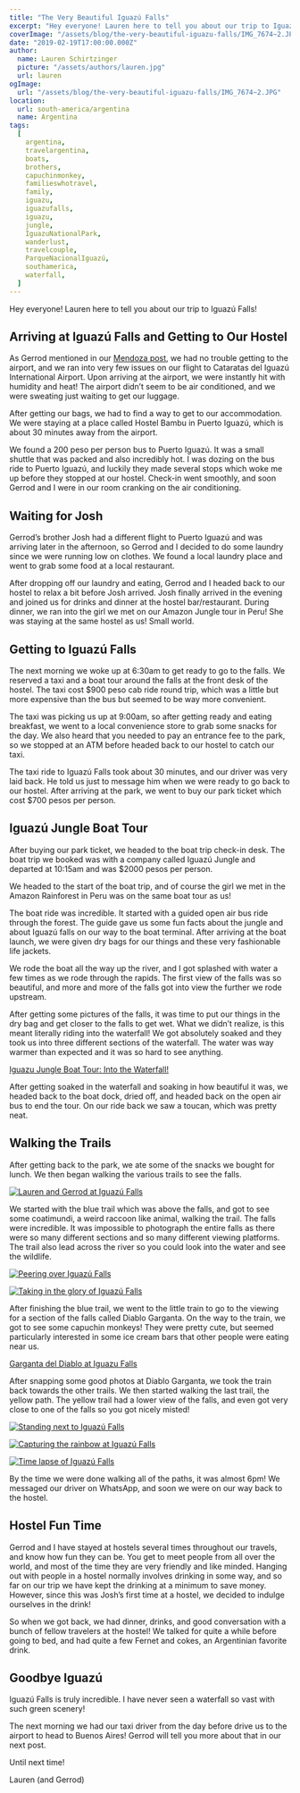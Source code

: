 ```yaml
---
title: "The Very Beautiful Iguazú Falls"
excerpt: "Hey everyone! Lauren here to tell you about our trip to Iguazú Falls..."
coverImage: "/assets/blog/the-very-beautiful-iguazu-falls/IMG_7674~2.JPG"
date: "2019-02-19T17:00:00.000Z"
author:
  name: Lauren Schirtzinger
  picture: "/assets/authors/lauren.jpg"
  url: lauren
ogImage:
  url: "/assets/blog/the-very-beautiful-iguazu-falls/IMG_7674~2.JPG"
location:
  url: south-america/argentina
  name: Argentina
tags:
  [
    argentina,
    travelargentina,
    boats,
    brothers,
    capuchinmonkey,
    familieswhotravel,
    family,
    iguazu,
    iguazufalls,
    iguazu,
    jungle,
    IguazuNationalPark,
    wanderlust,
    travelcouple,
    ParqueNacionalIguazú,
    southamerica,
    waterfall,
  ]
---
```


Hey everyone! Lauren here to tell you about our trip to Iguazú Falls!

## Arriving at Iguazú Falls and Getting to Our Hostel

As Gerrod mentioned in our [Mendoza post](/posts/mendoza-exploring-the-city), we had no trouble getting to the airport, and we ran into very few issues on our flight to Cataratas del Iguazú International Airport. Upon arriving at the airport, we were instantly hit with humidity and heat! The airport didn’t seem to be air conditioned, and we were sweating just waiting to get our luggage.

After getting our bags, we had to find a way to get to our accommodation. We were staying at a place called Hostel Bambu in Puerto Iguazú, which is about 30 minutes away from the airport.

We found a 200 peso per person bus to Puerto Iguazú. It was a small shuttle that was packed and also incredibly hot. I was dozing on the bus ride to Puerto Iguazú, and luckily they made several stops which woke me up before they stopped at our hostel. Check-in went smoothly, and soon Gerrod and I were in our room cranking on the air conditioning.

## Waiting for Josh

Gerrod’s brother Josh had a different flight to Puerto Iguazú and was arriving later in the afternoon, so Gerrod and I decided to do some laundry since we were running low on clothes. We found a local laundry place and went to grab some food at a local restaurant.

After dropping off our laundry and eating, Gerrod and I headed back to our hostel to relax a bit before Josh arrived. Josh finally arrived in the evening and joined us for drinks and dinner at the hostel bar/restaurant. During dinner, we ran into the girl we met on our Amazon Jungle tour in Peru! She was staying at the same hostel as us! Small world.

## Getting to Iguazú Falls

The next morning we woke up at 6:30am to get ready to go to the falls. We reserved a taxi and a boat tour around the falls at the front desk of the hostel. The taxi cost $900 peso cab ride round trip, which was a little but more expensive than the bus but seemed to be way more convenient.

The taxi was picking us up at 9:00am, so after getting ready and eating breakfast, we went to a local convenience store to grab some snacks for the day. We also heard that you needed to pay an entrance fee to the park, so we stopped at an ATM before headed back to our hostel to catch our taxi.

The taxi ride to Iguazú Falls took about 30 minutes, and our driver was very laid back. He told us just to message him when we were ready to go back to our hostel. After arriving at the park, we went to buy our park ticket which cost $700 pesos per person.

## Iguazú Jungle Boat Tour

After buying our park ticket, we headed to the boat trip check-in desk. The boat trip we booked was with a company called Iguazú Jungle and departed at 10:15am and was $2000 pesos per person.

We headed to the start of the boat trip, and of course the girl we met in the Amazon Rainforest in Peru was on the same boat tour as us!

The boat ride was incredible. It started with a guided open air bus ride through the forest. The guide gave us some fun facts about the jungle and about Iguazú falls on our way to the boat terminal. After arriving at the boat launch, we were given dry bags for our things and these very fashionable life jackets.

We rode the boat all the way up the river, and I got splashed with water a few times as we rode through the rapids. The first view of the falls was so beautiful, and more and more of the falls got into view the further we rode upstream.

After getting some pictures of the falls, it was time to put our things in the dry bag and get closer to the falls to get wet. What we didn’t realize, is this meant literally riding into the waterfall! We got absolutely soaked and they took us into three different sections of the waterfall. The water was way warmer than expected and it was so hard to see anything.

[Iguazu Jungle Boat Tour: Into the Waterfall!](https://www.youtube.com/embed/nR4WqUg58_4)

After getting soaked in the waterfall and soaking in how beautiful it was, we headed back to the boat dock, dried off, and headed back on the open air bus to end the tour. On our ride back we saw a toucan, which was pretty neat.

## Walking the Trails

After getting back to the park, we ate some of the snacks we bought for lunch. We then began walking the various trails to see the falls.

[![Lauren and Gerrod at Iguazú Falls](/assets/blog/the-very-beautiful-iguazu-falls/IMG_7481.JPG "Lauren and Gerrod at Iguazú Falls")](/assets/blog/the-very-beautiful-iguazu-falls/IMG_7481.JPG)

We started with the blue trail which was above the falls, and got to see some coatimundi, a weird raccoon like animal, walking the trail. The falls were incredible. It was impossible to photograph the entire falls as there were so many different sections and so many different viewing platforms. The trail also lead across the river so you could look into the water and see the wildlife.

[![Peering over Iguazú Falls](/assets/blog/the-very-beautiful-iguazu-falls/IMG_7534.JPG "Peering over Iguazú Falls")](/assets/blog/the-very-beautiful-iguazu-falls/IMG_7534.JPG)

[![Taking in the glory of Iguazú Falls](/assets/blog/the-very-beautiful-iguazu-falls/IMG_7674~2.JPG "Taking in the glory of Iguazú Falls")](/assets/blog/the-very-beautiful-iguazu-falls/IMG_7674~2.JPG)

After finishing the blue trail, we went to the little train to go to the viewing for a section of the falls called Diablo Garganta. On the way to the train, we got to see some capuchin monkeys! They were pretty cute, but seemed particularly interested in some ice cream bars that other people were eating near us.

[Garganta del Diablo at Iguazu Falls](https://www.youtube.com/embed/rLAKj9IP_yE)

After snapping some good photos at Diablo Garganta, we took the train back towards the other trails. We then started walking the last trail, the yellow path. The yellow trail had a lower view of the falls, and even got very close to one of the falls so you got nicely misted!

[![Standing next to Iguazú Falls](/assets/blog/the-very-beautiful-iguazu-falls/IMG_7681.JPG "Standing next to Iguazú Falls")](/assets/blog/the-very-beautiful-iguazu-falls/IMG_7681.JPG)

[![Capturing the rainbow at Iguazú Falls](/assets/blog/the-very-beautiful-iguazu-falls/IMG_7689.JPG "Capturing the rainbow at Iguazú Falls")](/assets/blog/the-very-beautiful-iguazu-falls/IMG_7689.JPG)

[![Time lapse of Iguazú Falls](/assets/blog/the-very-beautiful-iguazu-falls/IMG_7715.JPG "Time lapse of Iguazú Falls")](/assets/blog/the-very-beautiful-iguazu-falls/IMG_7715.JPG)

By the time we were done walking all of the paths, it was almost 6pm! We messaged our driver on WhatsApp, and soon we were on our way back to the hostel.

## Hostel Fun Time

Gerrod and I have stayed at hostels several times throughout our travels, and know how fun they can be. You get to meet people from all over the world, and most of the time they are very friendly and like minded. Hanging out with people in a hostel normally involves drinking in some way, and so far on our trip we have kept the drinking at a minimum to save money. However, since this was Josh’s first time at a hostel, we decided to indulge ourselves in the drink!

So when we got back, we had dinner, drinks, and good conversation with a bunch of fellow travelers at the hostel! We talked for quite a while before going to bed, and had quite a few Fernet and cokes, an Argentinian favorite drink.

## Goodbye Iguazú

Iguazú Falls is truly incredible. I have never seen a waterfall so vast with such green scenery!

The next morning we had our taxi driver from the day before drive us to the airport to head to Buenos Aires! Gerrod will tell you more about that in our next post.

Until next time!

Lauren (and Gerrod)
